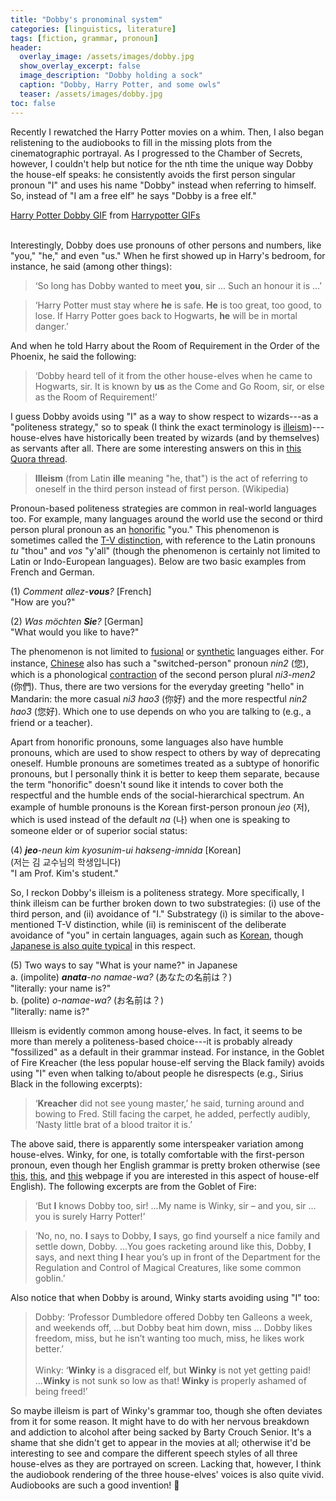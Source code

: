 ```yaml
---
title: "Dobby's pronominal system"
categories: [linguistics, literature]
tags: [fiction, grammar, pronoun]
header:
  overlay_image: /assets/images/dobby.jpg
  show_overlay_excerpt: false
  image_description: "Dobby holding a sock"
  caption: "Dobby, Harry Potter, and some owls"
  teaser: /assets/images/dobby.jpg
toc: false
---
```


Recently I rewatched the Harry Potter movies on a whim. Then, I also began relistening to the audiobooks to fill in the missing plots from the cinematographic portrayal. As I progressed to the Chamber of Secrets, however, I couldn't help but notice for the nth time the unique way Dobby the house-elf speaks: he consistently avoids the first person singular pronoun "I" and uses his name "Dobby" instead when referring to himself. So, instead of "I am a free elf" he says "Dobby is a free elf."

<div class="tenor-gif-embed" data-postid="4677975" data-share-method="host" data-width="100%" data-aspect-ratio="2.4057971014492754"><a href="https://tenor.com/view/harry-potter-dobby-no-master-free-elf-freedom-gif-4677975">Harry Potter Dobby GIF</a> from <a href="https://tenor.com/search/harrypotter-gifs">Harrypotter GIFs</a></div><script type="text/javascript" async src="https://tenor.com/embed.js"></script><br>

Interestingly, Dobby does use pronouns of other persons and numbers, like "you," "he," and even "us." When he first showed up in Harry's bedroom, for instance, he said (among other things):

> ‘So long has Dobby wanted to meet <b>you</b>, sir ... Such an honour it is ...’

> ‘Harry Potter must stay where <b>he</b> is safe. <b>He</b> is too great, too good, to lose. If Harry Potter goes back to Hogwarts, <b>he</b> will be in mortal danger.’

And when he told Harry about the Room of Requirement in the Order of the Phoenix, he said the following:
> ‘Dobby heard tell of it from the other house-elves when he came to Hogwarts, sir. It is known by <b>us</b> as the Come and Go Room, sir, or else as the Room of Requirement!’

I guess Dobby avoids using "I" as a way to show respect to wizards---as a "politeness strategy," so to speak (I think the exact terminology is [illeism](https://en.wikipedia.org/wiki/Illeism))---house-elves have historically been treated by wizards (and by themselves) as servants after all. There are some interesting answers on this in [this Quora thread](https://www.quora.com/Why-does-Dobby-talk-in-the-third-person).

> **Illeism** (from Latin **ille** meaning "he, that") is the act of referring to oneself in the third person instead of first person. (Wikipedia)

Pronoun-based politeness strategies are common in real-world languages too. For example, many languages around the world use the second or third person plural pronoun as an [honorific](https://en.wikipedia.org/wiki/Honorifics_(linguistics)) "you." This phenomenon is sometimes called the [T-V distinction](https://en.wikipedia.org/wiki/T–V_distinction#French), with reference to the Latin pronouns *tu* "thou" and *vos* "y'all" (though the phenomenon is certainly not limited to Latin or Indo-European languages). Below are two basic examples from French and German.

(1) <i>Comment allez-**vous**?</i> [French]<br>
"How are you?"

(2) <i>Was möchten **Sie**?</i> [German]<br>
"What would you like to have?"

The phenomenon is not limited to [fusional](https://en.wikipedia.org/wiki/Fusional_language) or [synthetic](https://en.wikipedia.org/wiki/Synthetic_language) languages either. For instance, [Chinese](https://en.wikipedia.org/wiki/T–V_distinction_in_the_world%27s_languages#Chinese) also has such a "switched-person" pronoun *nin2* (您), which is a phonological [contraction](https://en.wikipedia.org/wiki/Contraction_(grammar)) of the second person plural *ni3-men2* (你們). Thus, there are two versions for the everyday greeting "hello" in Mandarin: the more casual *ni3 hao3* (你好) and the more respectful *nin2 hao3* (您好). Which one to use depends on who you are talking to (e.g., a friend or a teacher).

Apart from honorific pronouns, some languages also have humble pronouns, which are used to show respect to others by way of deprecating oneself. Humble pronouns are sometimes treated as a subtype of honorific pronouns, but I personally think it is better to keep them separate, because the term "honorific" doesn't sound like it intends to cover both the respectful and the humble ends of the social-hierarchical spectrum. An example of humble pronouns is the Korean first-person pronoun *jeo* (저), which is used instead of the default *na* (나) when one is speaking to someone elder or of superior social status:

(4) <i>**jeo**-neun kim kyosunim-ui hakseng-imnida</i> [Korean]<br>
(저는 김 교수님의 학생입니다)<br>
"I am Prof. Kim's student."

So, I reckon Dobby's illeism is a politeness strategy. More specifically, I think illeism can be further broken down to two substrategies: (i) use of the third person, and (ii) avoidance of "I." Substrategy (i) is similar to the above-mentioned T-V distinction, while (ii) is reminiscent of the deliberate avoidance of "you" in certain languages, again such as [Korean](https://www.koreanwikiproject.com/wiki/Pronouns#Second_Person), though [Japanese is also quite typical](https://japanese.stackexchange.com/questions/4040/in-actual-japanese-society-how-often-are-second-person-pronouns-used) in this respect.

(5) Two ways to say "What is your name?" in Japanese<br>
a. (impolite) <i>**anata**-no namae-wa?</i> (あなたの名前は？)<br>
"literally: your name is?"<br>
b. (polite) <i>o-namae-wa?</i> (お名前は？)<br>
"literally: name is?"

Illeism is evidently common among house-elves. In fact, it seems to be more than merely a politeness-based choice---it is probably already "fossilized" as a default in their grammar instead. For instance, in the Goblet of Fire Kreacher (the less popular house-elf serving the Black family) avoids using "I" even when talking to/about people he disrespects (e.g., Sirius Black in the following excerpts):
> ‘**Kreacher** did not see young master,’ he said, turning around and bowing to Fred. Still facing the carpet, he added, perfectly audibly, ‘Nasty little brat of a blood traitor it is.’

The above said, there is apparently some interspeaker variation among house-elves. Winky, for one, is totally comfortable with the first-person pronoun, even though her English grammar is pretty broken otherwise (see [this](https://www.quora.com/In-Harry-Potter-why-do-the-house-elves-speak-wrong-English-escpecially-Winky-Mr-Crouchs-elf), [this](https://scifi.stackexchange.com/questions/195488/why-do-house-elves-struggle-with-english-grammar), and [this](http://www.cosforums.com/archive/index.php/t-116079.html) webpage if you are interested in this aspect of house-elf English). The following excerpts are from the Goblet of Fire:
> ‘But **I** knows Dobby too, sir! ...My name is Winky, sir – and you, sir ... you is surely Harry Potter!’

> ‘No, no, no. **I** says to Dobby, **I** says, go find yourself a nice family and settle down, Dobby. ...You goes racketing around like this, Dobby, **I** says, and next thing **I** hear you’s up in front of the Department for the Regulation and Control of Magical Creatures, like some common goblin.’

Also notice that when Dobby is around, Winky starts avoiding using "I" too:
> Dobby: ‘Professor Dumbledore offered Dobby ten Galleons a week, and weekends off, ...but Dobby beat him down, miss ... Dobby likes freedom, miss, but he isn’t wanting too much, miss, he likes work better.’ <br><br>
> Winky: ‘**Winky** is a disgraced elf, but **Winky** is not yet getting paid! ...**Winky** is not sunk so low as that! **Winky** is properly ashamed of being freed!’

So maybe illeism is part of Winky's grammar too, though she often deviates from it for some reason. It might have to do with her nervous breakdown and addiction to alcohol after being sacked by Barty Crouch Senior. It's a shame that she didn't get to appear in the movies at all; otherwise it'd be interesting to see and compare the different speech styles of all three house-elves as they are portrayed on screen. Lacking that, however, I think the audiobook rendering of the three house-elves' voices is also quite vivid. Audiobooks are such a good invention! 🙏

